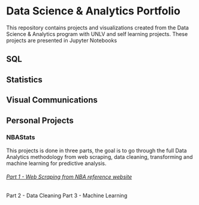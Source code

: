 # Data Science & Analytics Portfolio
This repository contains projects and visualizations created from the Data Science & Analytics program with UNLV and self learning projects. These projects are presented in Jupyter Notebooks

## SQL

## Statistics

## Visual Communications

## Personal Projects
### NBAStats 
This projects is done in three parts, the goal is to go through the full Data Analytics methodology from web scraping, data cleaning, transforming and machine learning for predictive analysis. 

###### [Part 1 - Web Scraping from NBA reference website](data-analysis-projects/NBAStats.ipynb)
Part 2 - Data Cleaning
Part 3 - Machine Learning

